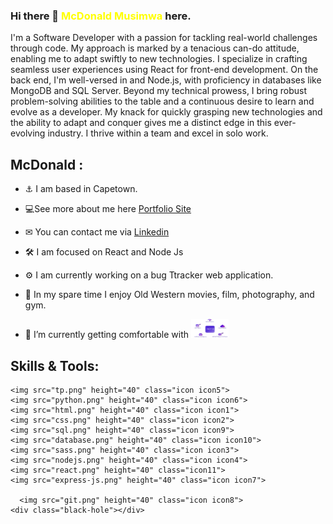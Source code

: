 ### Hi there 👋 <span style="color:yellow">McDonald Musimwa</span> here.  
I'm a Software Developer with a passion for tackling real-world challenges through code. My approach is marked by a tenacious can-do attitude, enabling me to adapt swiftly to new technologies.
I specialize in crafting seamless user experiences using React for front-end development. On the back end, I'm well-versed in and Node.js, with proficiency in databases like MongoDB and SQL Server.
Beyond my technical prowess, I bring robust problem-solving abilities to the table and a continuous desire to learn and evolve as a developer. My knack for quickly grasping new technologies and the ability to adapt and conquer gives me a distinct edge in this ever-evolving industry. I thrive within a team and excel in solo work.

<!--
**McDonaldMusimwa/McDonaldMusimwa** is a ✨ _special_ ✨ repository because its `README.md` (this file) appears on your GitHub profile.
-->


## McDonald : 
- ⚓ I am based in Capetown.  

- 💻See more about me here [Portfolio Site](https://mcdonald.onrender.com)  
- ✉ You can contact me via [Linkedin](https://www.linkedin.com/in/mcdonaldmusimwa)  
- 🛠 I am focused on React and Node Js
- ⚙ I am currently working on a bug Ttracker web application.  
-  🎉 In my spare time I enjoy Old Western movies, film, photography, and gym. 
- 🌱 I’m currently getting comfortable with <img src="got.png" height="30" width="60" class="icon1"/> 


## Skills & Tools:  
<div class="circle">
  <div class="icon-container">
    
    <img src="tp.png" height="40" class="icon icon5">
    <img src="python.png" height="40" class="icon icon6">
    <img src="html.png" height="40" class="icon icon1">
    <img src="css.png" height="40" class="icon icon2">
    <img src="sql.png" height="40" class="icon icon9">
    <img src="database.png" height="40" class="icon icon10">
    <img src="sass.png" height="40" class="icon icon3">
    <img src="nodejs.png" height="40" class="icon icon4">
    <img src="react.png" height="40" class="icon11">
    <img src="express-js.png" height="40" class="icon icon7">
  
      <img src="git.png" height="40" class="icon icon8">
    <div class="black-hole"></div>
  </div>
</div>

